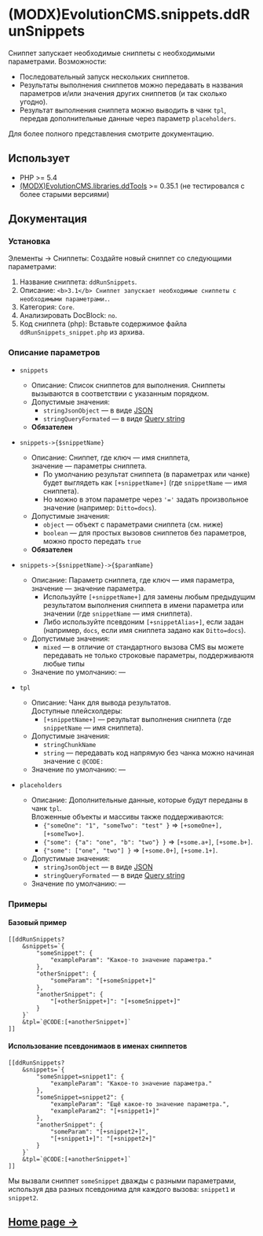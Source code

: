 # (MODX)EvolutionCMS.snippets.ddRunSnippets

Сниппет запускает необходимые сниппеты с необходимыми параметрами. Возможности:

* Последовательный запуск нескольких сниппетов.
* Результаты выполнения сниппетов можно передавать в названия параметров и/или значения других сниппетов (и так сколько угодно).
* Результат выполнения сниппета можно выводить в чанк `tpl`, передав дополнительные данные через параметр `placeholders`.

Для более полного представления смотрите документацию.


## Использует

* PHP >= 5.4
* [(MODX)EvolutionCMS.libraries.ddTools](https://code.divandesign.biz/modx/ddtools) >= 0.35.1 (не тестировался с более старыми версиями)


## Документация


### Установка

Элементы → Сниппеты: Создайте новый сниппет со следующими параметрами:

1. Название сниппета: `ddRunSnippets`.
2. Описание: `<b>3.1</b> Сниппет запускает необходимые сниппеты с необходимыми параметрами.`.
3. Категория: `Core`.
4. Анализировать DocBlock: `no`.
5. Код сниппета (php): Вставьте содержимое файла `ddRunSnippets_snippet.php` из архива.


### Описание параметров

* `snippets`
	* Описание: Список сниппетов для выполнения. Сниппеты вызываются в соответствии с указанным порядком.
	* Допустимые значения:
		* `stringJsonObject` — в виде [JSON](https://ru.wikipedia.org/wiki/JSON)
		* `stringQueryFormated` — в виде [Query string](https://en.wikipedia.org/wiki/Query_string)
	* **Обязателен**
	
* `snippets->{$snippetName}`
	* Описание: Сниппет, где ключ — имя сниппета, значение — параметры сниппета.
		* По умолчанию результат сниппета (в параметрах или чанке) будет выглядеть как `[+snippetName+]` (где `snippetName` — имя сниппета).  
		* Но можно в этом параметре через `'='` задать произвольное значение (например: `Ditto=docs`).
	* Допустимые значения:
		* `object` — объект с параметрами сниппета (см. ниже)
		* `boolean` — для простых вызовов сниппетов без параметров, можно просто передать `true`
	* **Обязателен**
	
* `snippets->{$snippetName}->{$paramName}`
	* Описание: Параметр сниппета, где ключ — имя параметра, значение — значение параметра.
		* Используйте `[+snippetName+]` для замены любым предыдущим результатом выполнения сниппета в имени параметра или значении (где `snippetName` — имя сниппета).
		* Либо используйте псевдоним `[+snippetAlias+]`, если задан (например, `docs`, если имя сниппета задано как `Ditto=docs`).
	* Допустимые значения:
		* `mixed` — в отличие от стандартного вызова CMS вы можете передавать не только строковые параметры, поддерживаютя любые типы
	* Значение по умолчанию: —
	
* `tpl`
	* Описание: Чанк для вывода результатов.    
		Доступные плейсхолдеры:
		* `[+snippetName+]` — результат выполнения сниппета (где `snippetName` — имя сниппета).
	* Допустимые значения:
		* `stringChunkName`
		* `string` — передавать код напрямую без чанка можно начиная значение с `@CODE:`
	* Значение по умолчанию: —
	
* `placeholders`
	* Описание: Дополнительные данные, которые будут переданы в чанк `tpl`.    
		Вложенные объекты и массивы также поддерживаются:
		* `{"someOne": "1", "someTwo": "test" }` => `[+someOne+], [+someTwo+]`.
		* `{"some": {"a": "one", "b": "two"} }` => `[+some.a+]`, `[+some.b+]`.
		* `{"some": ["one", "two"] }` => `[+some.0+]`, `[+some.1+]`.
	* Допустимые значения:
		* `stringJsonObject` — в виде [JSON](https://ru.wikipedia.org/wiki/JSON)
		* `stringQueryFormated` — в виде [Query string](https://en.wikipedia.org/wiki/Query_string)
	* Значение по умолчанию: —


### Примеры


#### Базовый пример

```
[[ddRunSnippets?
	&snippets=`{
		"someSnippet": {
			"exampleParam": "Какое-то значение параметра."
		},
		"otherSnippet": {
			"someParam": "[+someSnippet+]"
		},
		"anotherSnippet": {
			"[+otherSnippet+]": "[+someSnippet+]"
		}
	}`
	&tpl=`@CODE:[+anotherSnippet+]`
]]
```


#### Использование псевдонимаов в именах сниппетов

```
[[ddRunSnippets?
	&snippets=`{
		"someSnippet=snippet1": {
			"exampleParam": "Какое-то значение параметра."
		},
		"someSnippet=snippet2": {
			"exampleParam": "Ещё какое-то значение параметра.",
			"exampleParam2": "[+snippet1+]"
		},
		"anotherSnippet": {
			"someParam": "[+snippet2+]",
			"[+snippet1+]": "[+snippet2+]"
		}
	}`
	&tpl=`@CODE:[+anotherSnippet+]`
]]
```

Мы вызвали сниппет `someSnippet` дважды с разными параметрами, используя два разных псевдонима для каждого вызова: `snippet1` и `snippet2`.


## [Home page →](https://code.divandesign.biz/modx/ddrunsnippets)


<link rel="stylesheet" type="text/css" href="https://DivanDesign.ru/assets/files/ddMarkdown.css" />